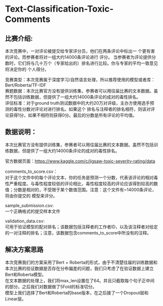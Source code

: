 # Text-Classification-Toxic-Comments

## 比赛介绍:

本次竞赛中，一对评论被提交给专家评分员，他们在两条评论中标出一 个更有害的评论。而参赛者将对一组大约14000条评论进行 评分。 当参赛者为评论提供分数时，它们将与几十万个（专家给出的）排名进行比较。你与专家的平均一致意见将决定你的 个人得分。

竞赛类型：本次竞赛属于深度学习/自然语言处理，所以推荐使用的模型或者库：Bert/Roberta/TF-IDF<br>
赛题数据：本次比赛官方没有提供训练集，参赛者可以用往届比赛的文本数据。虽然不包括训练数据，但提供了一组大约14000条评论的成对的毒性排名。<br>
评估标准：对于ground truth测试数据中的大约20万对评级，主办方使用选手预测的毒性分数对评论对进行排名。如果这个 排名与注释者的排名相符，则该对评论获得1分，如果不相符则获得0分。最后的分数是所有评论的平均值。<br>

## 数据说明：

本次比赛官方没有提供训练集，参赛者可以用往届比赛的文本数据。虽然不包括训练数据，但提供了一组大约14000条评论的成对的毒性排名。<br>

官方数据页面：https://www.kaggle.com/c/jigsaw-toxic-severity-rating/data<br>

comments_to_score.csv：<br>
对于这个文件中的每个评论文本，你的任务是预测一个分数，代表该评论的相对毒性严重程度。与毒性程度较低的评论相比，毒性程度较高的评论应该得到较高的数 值；分数是相对的，不受限于某个数值范围。注意：这个文件有~14000条评论，将由你提交的 模型来评分。

sample_submission.csv:<br>
一个正确格式的提交样本文件

validation_data.csv:<br>
可用于验证模型的配对排名；该数据包括注释者的工作者ID，以及该注释者对给定的一对注释的排名；注意，该数据包含comments_to_score中所没有的注释。<br>

## 解决方案思路
本次竞赛我们的方案采用了Bert + Roberta的形式，由于不清楚往届的训练数据和本次比赛的验证数据是否存在分布偏差的问题，我们只考虑了在验证数据上建立Bert和Roberta模型。<br>
在文本数据的处理上，我们将max_len设置在了64。并且只截取每个句子正中间的部分。之后我们对数据做了5Fold的标准切分。<br>
模型上我们选择了Bert和Roberta的base版本，在之后接了一个Dropout层和Linear层。<br>


